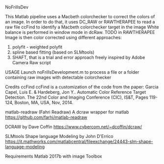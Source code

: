 NoFrillsDev

This Matlab pipeline uses a Macbeth colorchecker to correct the colors of an image.
In order to do that, it uses
DC_RAW or RAWTHERAPEE to read a raw file
ccFind to identify a Macbeth colorchecker target in the image
White balance is performed in window mode in dcRaw. 
TODO in RAWTHERAPEE
Image is then color corrected using different approaches:
1) polyfit - weighted polyfit
2) spline based fitting (based on SLMtools)
3) SHAFT, that is a trial and error approach freely inspired by Adobe Camera Raw script

USAGE
Launch noFrillsDevelopment.m to process a file or a folder containing raw images with detectable colorchecker 

Credits
ccFind
ccFind is a customization of the code from the paper: Garcia Capel, Luis E. & Hardeberg, Jon Y.. Automatic Color Reference Target Detection. The 22nd Color and Imaging Conference (CIC), IS&T, Pages 119-124, Boston, MA, USA, Nov, 2014. 

matlab-readraw (Fahri Readraw)
A dcraw wrapper for matlab
https://github.com/farhi/matlab-readraw

DCRAW 
by Dave Coffin https://www.cybercom.net/~dcoffin/dcraw/

SLMtools
Shape language Modeling by John D'Errico
https://it.mathworks.com/matlabcentral/fileexchange/24443-slm-shape-language-modeling

Requirements
Matlab 2017b with image Toolbox

